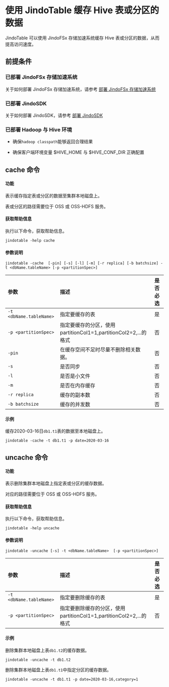 # 使用 JindoTable 缓存 Hive 表或分区的数据

JindoTable 可以使用 JindoFSx 存储加速系统缓存 Hive 表或分区的数据，从而提高访问速度。

## 前提条件
### 已部署 JindoFSx 存储加速系统

关于如何部署 JindoFSx 存储加速系统，请参考 [部署 JindoFSx 存储加速系统](/docs/user/4.x/4.6.x/4.6.2/jindofsx/deploy/deploy_jindofsx.md)

### 已部署 JindoSDK

关于如何部署 JindoSDK，请参考 [部署 JindoSDK](/docs/user/4.x/4.6.x/4.6.2/jindofsx/deploy/deploy_jindosdk.md)

### 已部署 Hadoop 与 Hive 环境

* 确保`hadoop classpath`能够返回合理结果

* 确保客户端环境变量 $HIVE_HOME 与 $HIVE_CONF_DIR 正确配置

## cache 命令

#### 功能

表示缓存指定表或分区的数据至集群本地磁盘上。

表或分区的路径需要位于 OSS 或 OSS-HDFS 服务。

#### 获取帮助信息

执行以下命令，获取帮助信息。

```
jindotable -help cache
```

#### 参数说明

```
jindotable -cache  [-pin] [-s] [-l] [-m] [-r replica] [-b batchsize] -t <dbName.tableName> [-p <partitionSpec>]
```

| 参数 | 描述 | 是否必选 |
| :--- | :--- | :--- |
| `-t <dbName.tableName>` | 指定要缓存的表 | 是 |
| `-p <partitionSpec>` | 指定要缓存的分区，使用partitionCol1=1,partitionCol2=2,...的格式 | 否 |
| `-pin` | 在缓存空间不足时尽量不删除相关数据。 | 否 |
| `-s` | 是否同步 | 否 |
| `-l` | 是否是小文件 | 否 |
| `-m` | 是否在内存缓存 | 否 |
| `-r replica` | 缓存的副本数 | 否 |
| `-b batchsize` | 缓存的并发数 | 否 |

#### 示例

缓存2020-03-16日`db1.t1`表的数据至本地磁盘上。
```
jindotable -cache -t db1.t1 -p date=2020-03-16
```

## uncache 命令

#### 功能

表示删除集群本地磁盘上指定表或分区的缓存数据。

对应的路径需要位于 OSS 或 OSS-HDFS 服务。

#### 获取帮助信息

执行以下命令，获取帮助信息。

```
jindotable -help uncache
```

#### 参数说明

```
jindotable -uncache [-s] -t <dbName.tableName>  [-p <partitionSpec>]
```

| 参数 | 描述 | 是否必选 |
| :--- | :--- | :--- |
| `-t <dbName.tableName>` | 指定要删除缓存的表 | 是 |
| `-p <partitionSpec>` | 指定要删除缓存的分区，使用partitionCol1=1,partitionCol2=2,...的格式 | 否 |

#### 示例

删除集群本地磁盘上表`db1.t2`的缓存数据。
```
jindotable -uncache -t db1.t2
```
删除集群本地磁盘上表`db1.t1`中指定分区的缓存数据。
```
jindotable -uncache -t db1.t1 -p date=2020-03-16,category=1
```